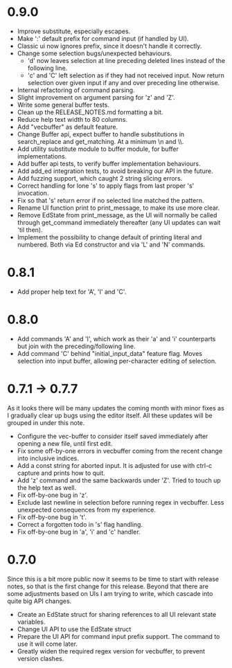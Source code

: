 # 0.9.0
- Improve substitute, especially escapes.
- Make ':' default prefix for command input (if handled by UI).
- Classic ui now ignores prefix, since it doesn't handle it correctly.
- Change some selection bugs/unexpected behaviours.
  - 'd' now leaves selection at line preceding deleted lines instead of the 
    following line.
  - 'c' and 'C' left selection as if they had not received input. Now return
    selection over given input if any and over preceding line otherwise.
- Internal refactoring of command parsing.
- Slight improvement on argument parsing for 'z' and 'Z'.
- Write some general buffer tests.
- Clean up the RELEASE_NOTES.md formatting a bit.
- Reduce help text width to 80 columns.
- Add "vecbuffer" as default feature.
- Change Buffer api, expect buffer to handle substitutions in search_replace and
  get_matching. At a minimum \\n and \\\\.
- Add utility substitute module to buffer module, for buffer implementations.
- Add buffer api tests, to verify buffer implementation behaviours.
- Add add_ed integration tests, to avoid breaking our API in the future.
- Add fuzzing support, which caught 2 string slicing errors.
- Correct handling for lone 's' to apply flags from last proper 's' invocation.
- Fix so that 's' return error if no selected line matched the pattern.
- Rename UI function print to print_message, to make its use more clear.
- Remove EdState from print_message, as the UI will normally be called through
  get_command immediately thereafter (any UI updates can wait 'til then).
- Implement the possibility to change default of printing literal and numbered.
  Both via Ed constructor and via 'L' and 'N' commands.

# 0.8.1
- Add proper help text for 'A', 'I' and 'C'.

# 0.8.0
- Add commands 'A' and 'I', which work as their 'a' and 'i' counterparts but
  join with the preceding/following line.
- Add command 'C' behind "initial_input_data" feature flag. Moves selection
  into input buffer, allowing per-character editing of selection.

# 0.7.1 -> 0.7.7
As it looks there will be many updates the coming month with minor fixes as I
gradually clear up bugs using the editor itself. All these updates will be
grouped in under this note.

- Configure the vec-buffer to consider itself saved immediately after opening
  a new file, until first edit.
- Fix some off-by-one errors in vecbuffer coming from the recent change into
  inclusive indices.
- Add a const string for aborted input. It is adjusted for use with ctrl-c
  capture and prints how to quit.
- Add 'z' command and the same backwards under 'Z'. Tried to touch up the help
  text as well.
- Fix off-by-one bug in 'z'.
- Exclude last newline in selection before running regex in vecbuffer. Less
  unexpected consequences from my experience.
- Fix off-by-one bug in 't'.
- Correct a forgotten todo in 's' flag handling.
- Fix off-by-one bug in 'a', 'i' and 'c' handler.

# 0.7.0
Since this is a bit more public now it seems to be time to start with release
notes, so that is the first change for this release. Beyond that there are
some adjustments based on UIs I am trying to write, which cascade into quite
big API changes.

- Create an EdState struct for sharing references to all UI relevant state
  variables.
- Change UI API to use the EdState struct
- Prepare the UI API for command input prefix support. The command to use it
  will come later.
- Greatly widen the required regex version for vecbuffer, to prevent version
  clashes.
